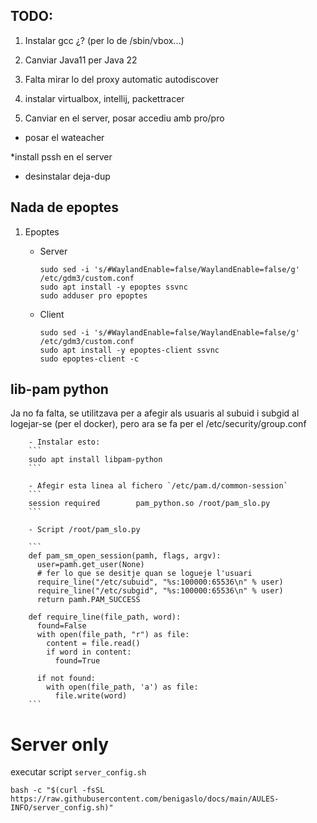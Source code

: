 ## TODO:

1. Instalar gcc ¿? (per lo de /sbin/vbox...)
1. Canviar Java11 per Java 22
1. Falta mirar lo del proxy automatic autodiscover

1. instalar virtualbox, intellij, packettracer

1. Canviar en el server, posar accediu amb pro/pro 

* posar el wateacher

*install pssh en el server

* desinstalar deja-dup


## Nada de epoptes
1. Epoptes
   - Server

         sudo sed -i 's/#WaylandEnable=false/WaylandEnable=false/g' /etc/gdm3/custom.conf
         sudo apt install -y epoptes ssvnc
         sudo adduser pro epoptes
     
    - Client

          sudo sed -i 's/#WaylandEnable=false/WaylandEnable=false/g' /etc/gdm3/custom.conf
          sudo apt install -y epoptes-client ssvnc
          sudo epoptes-client -c
   

## lib-pam python 

Ja no fa falta, se utilitzava per a afegir als usuaris al subuid i subgid al logejar-se (per el docker), pero ara se fa per el /etc/security/group.conf
 
        - Instalar esto:
        ```
        sudo apt install libpam-python
        ```
    
        - Afegir esta linea al fichero `/etc/pam.d/common-session`
        ```
        session required        pam_python.so /root/pam_slo.py
        ```
        
        - Script /root/pam_slo.py
        
        ```
        def pam_sm_open_session(pamh, flags, argv):
          user=pamh.get_user(None)
          # fer lo que se desitje quan se logueje l'usuari
          require_line("/etc/subuid", "%s:100000:65536\n" % user)
          require_line("/etc/subgid", "%s:100000:65536\n" % user)
          return pamh.PAM_SUCCESS
        
        def require_line(file_path, word):
          found=False
          with open(file_path, "r") as file:
            content = file.read()
            if word in content:
              found=True
        
          if not found:
            with open(file_path, 'a') as file:
              file.write(word)
        ```

# Server only

executar script `server_config.sh`

    bash -c "$(curl -fsSL https://raw.githubusercontent.com/benigaslo/docs/main/AULES-INFO/server_config.sh)"




